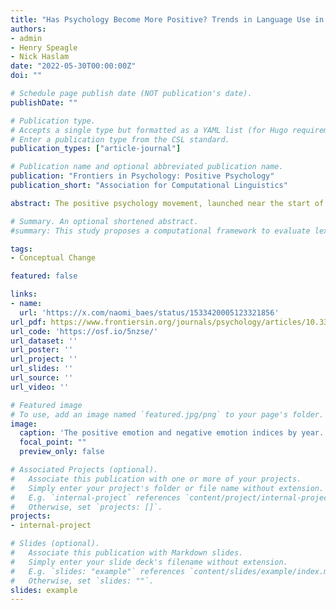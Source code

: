 ```yaml
---
title: "Has Psychology Become More Positive? Trends in Language Use in Article Abstracts"
authors:
- admin
- Henry Speagle
- Nick Haslam
date: "2022-05-30T00:00:00Z"
doi: ""

# Schedule page publish date (NOT publication's date).
publishDate: ""

# Publication type.
# Accepts a single type but formatted as a YAML list (for Hugo requirements).
# Enter a publication type from the CSL standard.
publication_types: ["article-journal"]

# Publication name and optional abbreviated publication name.
publication: "Frontiers in Psychology: Positive Psychology"
publication_short: "Association for Computational Linguistics"

abstract: The positive psychology movement, launched near the start of the twenty-first century, aimed to shift the focus of psychology away from misery, conflict, and pathology toward happiness, human flourishing, and wellbeing. However, there have been few attempts to gauge whether psychology as a whole has become more positive in its focus. This study tested this possibility by examining a corpus of 829,701 abstracts from articles published in 875 psychology journals between 1970 and 2017. Positivity was indexed by the positive emotion dictionary using the Linguistic Inquiry and Word Count tool and a newly constructed positive character dictionary. Both indices showed a steep rise through the study period, with the positive character index's rise occurring since 2000. A Negative Emotion index also rose linearly over the study period, suggesting that the rise in positive emotion might reflect in part a general increase in affective or evaluative language use. While there appears to have been an increase in psychology's positivity, that increase is complex, non-linear, and the degree to which it can be ascribed to positive psychology remains uncertain.

# Summary. An optional shortened abstract.
#summary: This study proposes a computational framework to evaluate lexical semantic change in a way that economically integrates forms identified by historical linguists and uses it to analyze semantic shifts in mental health and mental illness.

tags:
- Conceptual Change

featured: false

links:
- name: 
  url: 'https://x.com/naomi_baes/status/1533420005123321856'
url_pdf: https://www.frontiersin.org/journals/psychology/articles/10.3389/fpsyg.2015.00727/full
url_code: 'https://osf.io/5nzse/'
url_dataset: ''
url_poster: ''
url_project: ''
url_slides: ''
url_source: ''
url_video: ''

# Featured image
# To use, add an image named `featured.jpg/png` to your page's folder. 
image:
  caption: 'The positive emotion and negative emotion indices by year.'
  focal_point: ""
  preview_only: false

# Associated Projects (optional).
#   Associate this publication with one or more of your projects.
#   Simply enter your project's folder or file name without extension.
#   E.g. `internal-project` references `content/project/internal-project/index.md`.
#   Otherwise, set `projects: []`.
projects:
- internal-project

# Slides (optional).
#   Associate this publication with Markdown slides.
#   Simply enter your slide deck's filename without extension.
#   E.g. `slides: "example"` references `content/slides/example/index.md`.
#   Otherwise, set `slides: ""`.
slides: example
---
```


